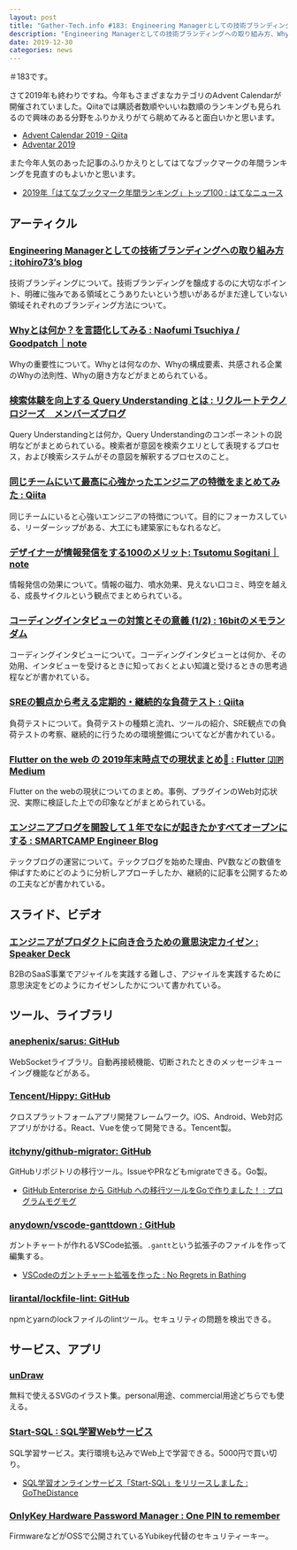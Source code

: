 ```yaml
---
layout: post
title: "Gather-Tech.info #183: Engineering Managerとしての技術ブランディングへの取り組み方、Whyとは何か？を言語化してみる、検索体験を向上する Query Understanding とは など"
description: "Engineering Managerとしての技術ブランディングへの取り組み方、Whyとは何か？を言語化してみる、検索体験を向上する Query Understanding とは など"
date: 2019-12-30
categories: news
---
```


＃183です。

さて2019年も終わりですね。今年もさまざまなカテゴリのAdvent Calendarが開催されていました。Qiitaでは購読者数順やいいね数順のランキングも見られるので興味のある分野をふりかえりがてら眺めてみると面白いかと思います。

- [Advent Calendar 2019 - Qiita](https://qiita.com/advent-calendar/2019)
- [Adventar 2019](https://adventar.org/calendars?year=2019)

また今年人気のあった記事のふりかえりとしてはてなブックマークの年間ランキングを見直すのもよいかと思います。

- [2019年「はてなブックマーク年間ランキング」トップ100 : はてなニュース](https://hatenanews.com/articles/2019/12/27/110000)

## アーティクル

### [Engineering Managerとしての技術ブランディングへの取り組み方 : itohiro73’s blog](http://itohiro73.hatenablog.com/entry/2019/12/24/004308)

技術ブランディングについて。技術ブランディングを醸成するのに大切なポイント、明確に強みである領域とこうありたいという想いがあるがまだ達していない領域それぞれのブランディング方法について。

### [Whyとは何か？を言語化してみる : Naofumi Tsuchiya / Goodpatch｜note](https://note.com/naofumit/n/n1aaab6683818)

Whyの重要性について。Whyとは何なのか、Whyの構成要素、共感される企業のWhyの法則性、Whyの磨き方などがまとめられている。

### [検索体験を向上する Query Understanding とは : リクルートテクノロジーズ　メンバーズブログ](https://recruit-tech.co.jp/blog/2019/12/25/query-understanding-overview/)

Query Understandingとは何か，Query Understandingのコンポーネントの説明などがまとめられている。検索者が意図を検索クエリとして表現するプロセス，および検索システムがその意図を解釈するプロセスのこと。

### [同じチームにいて最高に心強かったエンジニアの特徴をまとめてみた : Qiita](https://qiita.com/jofuku/items/6420097fd5ff4c44c24d)

同じチームにいると心強いエンジニアの特徴について。目的にフォーカスしている、リーダーシップがある、大工にも建築家にもなれるなど。

### [デザイナーが情報発信をする100のメリット: Tsutomu Sogitani｜note](https://note.com/sogitani/n/ned012d581e03)

情報発信の効果について。情報の磁力、噴水効果、見えない口コミ、時空を越える、成長サイクルという観点でまとめられている。

### [コーディングインタビューの対策とその意義 (1/2) : 16bitのメモランダム](https://en9.hatenablog.com/entry/2019/12/22/134613)

コーディングインタビューについて。コーディングインタビューとは何か、その効用、インタビューを受けるときに知っておくとよい知識と受けるときの思考過程などが書かれている。

### [SREの観点から考える定期的・継続的な負荷テスト : Qiita](https://qiita.com/toro_ponz/items/586acb6489882fe78c28)

負荷テストについて。負荷テストの種類と流れ、ツールの紹介、SRE観点での負荷テストの考察、継続的に行うための環境整備についてなどが書かれている。

### [Flutter on the web の 2019年末時点での現状まとめ🎄 : Flutter 🇯🇵  Medium](https://medium.com/flutter-jp/web-e5e971ba2a2f)

Flutter on the webの現状についてのまとめ。事例、プラグインのWeb対応状況、実際に検証した上での印象などがまとめられている。

### [エンジニアブログを開設して１年でなにが起きたかすべてオープンにする : SMARTCAMP Engineer Blog](https://tech.smartcamp.co.jp/entry/tech-blog-retrospective-first-year)

テックブログの運営について。テックブログを始めた理由、PV数などの数値を伸ばすためにどのように分析しアプローチしたか、継続的に記事を公開するための工夫などが書かれている。

## スライド、ビデオ

### [エンジニアがプロダクトに向き合うための意思決定カイゼン : Speaker Deck](https://speakerdeck.com/mnc/enziniagapurodakutonixiang-kihe-utamefalseyi-si-jue-ding-kaizen)

B2BのSaaS事業でアジャイルを実践する難しさ、アジャイルを実践するために意思決定をどのようにカイゼンしたかについて書かれている。

## ツール、ライブラリ

### [anephenix/sarus: GitHub](https://github.com/anephenix/sarus)

WebSocketライブラリ。自動再接続機能、切断されたときのメッセージキューイング機能などがある。

### [Tencent/Hippy: GitHub](https://github.com/Tencent/Hippy)

クロスプラットフォームアプリ開発フレームワーク。iOS、Android、Web対応アプリがかける。React、Vueを使って開発できる。Tencent製。

### [itchyny/github-migrator: GitHub](https://github.com/itchyny/github-migrator)

GitHubリポジトリの移行ツール。IssueやPRなどもmigrateできる。Go製。

- [GitHub Enterprise から GitHub への移行ツールをGoで作りました！ : プログラムモグモグ](https://itchyny.hatenablog.com/entry/2019/12/25/100000)

### [anydown/vscode-ganttdown : GitHub](https://github.com/anydown/vscode-ganttdown)

ガントチャートが作れるVSCode拡張。`.gantt`という拡張子のファイルを作って編集する。

- [VSCodeのガントチャート拡張を作った : No Regrets in Bathing](https://hashrock.hatenablog.com/entry/2019/12/25/023522)

### [lirantal/lockfile-lint: GitHub](https://github.com/lirantal/lockfile-lint)

npmとyarnのlockファイルのlintツール。セキュリティの問題を検出できる。

## サービス、アプリ

### [unDraw](https://undraw.co/)

無料で使えるSVGのイラスト集。personal用途、commercial用途どちらでも使える。

### [Start-SQL : SQL学習Webサービス](https://www.start-sql.net/)

SQL学習サービス。実行環境も込みでWeb上で学習できる。5000円で買い切り。

- [SQL学習オンラインサービス「Start-SQL」をリリースしました : GoTheDistance](https://gothedistance.hatenadiary.jp/entry/2019/12/25/110000)

### [OnlyKey Hardware Password Manager : One PIN to remember](https://onlykey.io/)

FirmwareなどがOSSで公開されているYubikey代替のセキュリティーキー。
